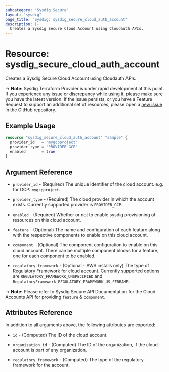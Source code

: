 ```yaml
---
subcategory: "Sysdig Secure"
layout: "sysdig"
page_title: "Sysdig: sysdig_secure_cloud_auth_account"
description: |-
  Creates a Sysdig Secure Cloud Account using Cloudauth APIs.
---
```


# Resource: sysdig_secure_cloud_auth_account

Creates a Sysdig Secure Cloud Account using Cloudauth APIs.

-> **Note:** Sysdig Terraform Provider is under rapid development at this point. If you experience any issue or discrepancy while using it, please make sure you have the latest version. If the issue persists, or you have a Feature Request to support an additional set of resources, please open a [new issue](https://github.com/sysdiglabs/terraform-provider-sysdig/issues/new) in the GitHub repository.

## Example Usage

```terraform
resource "sysdig_secure_cloud_auth_account" "sample" {
  provider_id   = "mygcpproject"
  provider_type = "PROVIDER_GCP"
  enabled       = true
}
```

## Argument Reference

* `provider_id` - (Required) The unique identifier of the cloud account. e.g. for GCP: `mygcpproject`.

* `provider_type` - (Required) The cloud provider in which the account exists. Currently supported provider is `PROVIDER_GCP`.

* `enabled` - (Required) Whether or not to enable sysdig provisioning of resources on this cloud account.

* `feature` - (Optional) The name and configuration of each feature along with the respective components to enable on this cloud account.

* `component` - (Optional) The component configuration to enable on this cloud account. There can be multiple component blocks for a feature, one for each component to be enabled.

* `regulatory_framework` - (Optional - AWS installs only) The type of Regulatory Framework for cloud account. Currently supported options are `REGULATORY_FRAMEWORK_UNSPECIFIED` and `RegulatoryFramework_REGULATORY_FRAMEWORK_US_FEDRAMP`.


-> **Note:** Please refer to Sysdig Secure API Documentation for the Cloud Accounts API for providing `feature` & `component`.

## Attributes Reference

In addition to all arguments above, the following attributes are exported:

* `id` - (Computed) The ID of the cloud account.

* `organization_id` - (Computed) The ID of the organization, if the cloud account is part of any organization.

* `regulatory_framework` - (Computed) The type of the regulatory framework for the account.